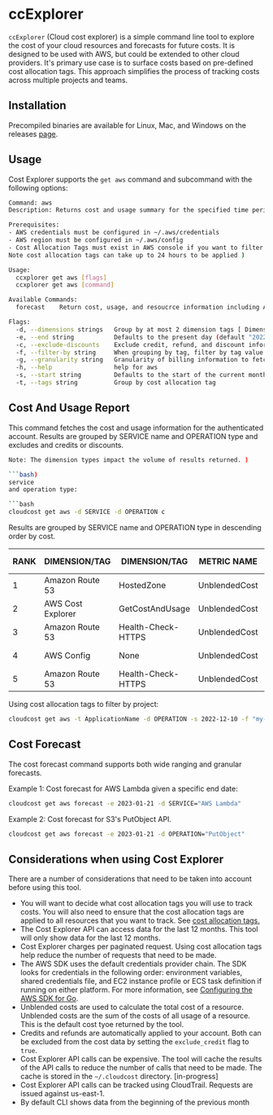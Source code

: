 # ccExplorer

`ccExplorer` (Cloud cost explorer) is a simple command line tool to explore the 
cost of your cloud resources and forecasts for future costs.
It is designed to be used with AWS, but could be extended to other cloud providers. It's primary 
use case is to surface costs based on pre-defined 
cost allocation tags. 
This approach simplifies the process of tracking costs across multiple projects and teams.   

## Installation

Precompiled binaries are available for Linux, Mac, and Windows on the releases [page](https://github.com/cduggn/cloudcost/releases).

## Usage

Cost Explorer supports the `get aws` command and subcommand with the following 
options:

```bash
Command: aws
Description: Returns cost and usage summary for the specified time period.

Prerequisites:
- AWS credentials must be configured in ~/.aws/credentials
- AWS region must be configured in ~/.aws/config
- Cost Allocation Tags must exist in AWS console if you want to filter by tag (
Note cost allocation tags can take up to 24 hours to be applied )

Usage:
  ccxplorer get aws [flags]
  ccxplorer get aws [command]

Available Commands:
  forecast    Return cost, usage, and resoucrce information including ARN

Flags:
  -d, --dimensions strings   Group by at most 2 dimension tags [ Dimensions: AZ, SERVICE, USAGE_TYPE ]
  -e, --end string           Defaults to the present day (default "2022-12-29")
  -c, --exclude-discounts    Exclude credit, refund, and discount information in the report summary. Disabled by default.
  -f, --filter-by string     When grouping by tag, filter by tag value
  -g, --granularity string   Granularity of billing information to fetch. Monthly, Daily or Hourly (default "MONTHLY")
  -h, --help                 help for aws
  -s, --start string         Defaults to the start of the current month (default "2022-12-01")
  -t, --tags string          Group by cost allocation tag
```

## Cost And Usage Report 
This command fetches the cost and usage information for the 
authenticated 
account. Results are grouped by SERVICE name and OPERATION type and excludes 
and credits or discounts. 

```bash
Note: The dimension types impact the volume of results returned. )

```bash) 
service 
and operation type:

```bash
cloudcost get aws -d SERVICE -d OPERATION c

```

Results are grouped by SERVICE name and OPERATION type in descending order 
by cost.

<sub>

| RANK | DIMENSION/TAG   | DIMENSION/TAG   | METRIC NAME | NUMERIC AMOUNT | STRING AMOUNT | UNIT | GRANULARITY | START | END  |
|---------|-----------|--------|------|------| ------|------|------|------|------|
| 1 | Amazon Route 53   | HostedZone | UnblendedCost |  1.50000010 | 1.5  | USD | MONTHLY | 2021-12-01 | 2021-12-31 |
| 2 | AWS Cost Explorer  | GetCostAndUsage | UnblendedCost | 0.46000010  | 0.46 | USD | MONTHLY | 2021-12-01 | 2021-12-31 |
| 3 | Amazon Route 53  | Health-Check-HTTPS | UnblendedCost | 0.22580610|   0.23 | USD | MONTHLY | 2021-12-01 | 2021-12-31 |
| 4 | AWS Config   | None | UnblendedCost | 0.18900010 | 0.19 | USD | MONTHLY | 2021-12-01 | 2021-12-31 |
| 5 | Amazon Route 53   | Health-Check-HTTPS | UnblendedCost | 0.18900010 | 0.19 | USD | MONTHLY | 2021-12-01 | 2021-12-31 |

</sub> 
  
Using cost allocation tags to filter by project:

```bash
cloudcost get aws -t ApplicationName -d OPERATION -s 2022-12-10 -f "my-project"
```

## Cost Forecast
The cost forecast command supports both wide ranging and granular forecasts.

Example 1: Cost forecast for AWS Lambda given a specific end date:

```bash 
cloudcost get aws forecast -e 2023-01-21 -d SERVICE="AWS Lambda"
```

Example 2: Cost forecast for S3's PutObject API. 


```bash
cloudcost get aws forecast -e 2023-01-21 -d OPERATION="PutObject"
```


## Considerations when using Cost Explorer

There are a number of considerations that need to be taken into account before using this tool.

- You will want to decide what cost allocation tags you will use to track costs. You will also need to ensure that the
  cost allocation tags are applied to all resources that you want to track. See [cost allocation tags.](https://docs.aws.amazon.com/awsaccountbilling/latest/aboutv2/cost-alloc-tags.html)
- The Cost Explorer API can access data for the last 12 months. This tool will only show data for the last 12 months.
- Cost Explorer charges per paginated request. Using cost allocation tags help reduce the number of requests that need to be made.
- The AWS SDK uses the default credentials provider chain. The SDK looks for credentials in the following order: environment variables,
  shared credentials file, and EC2 instance profile or ECS task definition if running on either platform. For more information, see [Configuring the AWS SDK for Go](https://docs.aws.amazon.com/sdk-for-go/v1/developer-guide/configuring-sdk.html).
- Unblended costs are used to calculate the total cost of a resource. Unblended costs are the sum of the costs of all usage of a resource. This is the default cost tyoe returned by the tool.
- Credits and refunds are automatically applied to your account. Both can be excluded from the cost data by setting the `exclude_credit` flag to `true`.
- Cost Explorer API calls can be expensive. The tool will cache the results of the API calls to reduce the number of calls that need to be made. The cache is stored in the `~/.cloudcost` directory. [in-progress]
- Cost Explorer API calls can be tracked using CloudTrail. Requests are issued against us-east-1.
- By default CLI shows data from the beginning of the previous month
